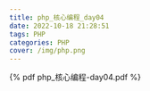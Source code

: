 ```yaml
---
title: php_核心编程_day04
date: 2022-10-18 21:28:51
tags: PHP
categories: PHP
cover: /img/php.png
---
```


{% pdf php_核心编程-day04.pdf %}